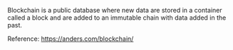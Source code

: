 Blockchain is a public database where new data are stored in a container called a block and are added to an immutable chain with data added in the past.

Reference: https://anders.com/blockchain/
